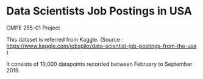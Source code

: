 # Data Scientists Job Postings in USA
CMPE 255-01 Project

This dataset is referred from Kaggle.
(Source : https://www.kaggle.com/jobspikr/data-scientist-job-postings-from-the-usa )

It consists of 10,000 datapoints recorded between February to September 2019.




